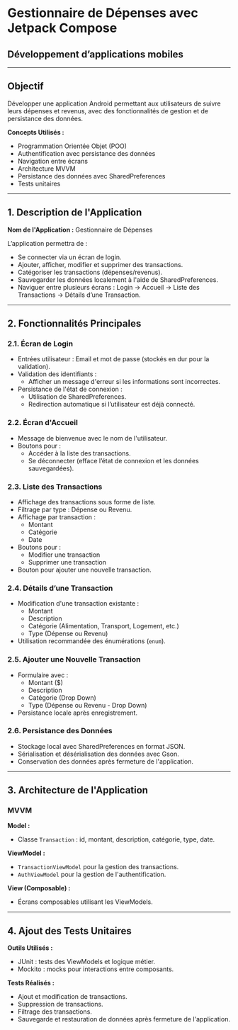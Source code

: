 # Gestionnaire de Dépenses avec Jetpack Compose

## Développement d’applications mobiles

---

## Objectif
Développer une application Android permettant aux utilisateurs de suivre leurs dépenses et revenus, avec des fonctionnalités de gestion et de persistance des données.

**Concepts Utilisés :**
- Programmation Orientée Objet (POO)
- Authentification avec persistance des données
- Navigation entre écrans
- Architecture MVVM
- Persistance des données avec SharedPreferences
- Tests unitaires

---

## 1. Description de l'Application

**Nom de l'Application :** Gestionnaire de Dépenses

L’application permettra de :
- Se connecter via un écran de login.
- Ajouter, afficher, modifier et supprimer des transactions.
- Catégoriser les transactions (dépenses/revenus).
- Sauvegarder les données localement à l'aide de SharedPreferences.
- Naviguer entre plusieurs écrans : Login → Accueil → Liste des Transactions → Détails d’une Transaction.

---

## 2. Fonctionnalités Principales

### 2.1. Écran de Login
- Entrées utilisateur : Email et mot de passe (stockés en dur pour la validation).
- Validation des identifiants :
  - Afficher un message d'erreur si les informations sont incorrectes.
- Persistance de l'état de connexion :
  - Utilisation de SharedPreferences.
  - Redirection automatique si l’utilisateur est déjà connecté.

### 2.2. Écran d'Accueil
- Message de bienvenue avec le nom de l'utilisateur.
- Boutons pour :
  - Accéder à la liste des transactions.
  - Se déconnecter (efface l’état de connexion et les données sauvegardées).

### 2.3. Liste des Transactions
- Affichage des transactions sous forme de liste.
- Filtrage par type : Dépense ou Revenu.
- Affichage par transaction :
  - Montant
  - Catégorie
  - Date
- Boutons pour :
  - Modifier une transaction
  - Supprimer une transaction
- Bouton pour ajouter une nouvelle transaction.

### 2.4. Détails d’une Transaction
- Modification d'une transaction existante :
  - Montant
  - Description
  - Catégorie (Alimentation, Transport, Logement, etc.)
  - Type (Dépense ou Revenu)
- Utilisation recommandée des énumérations (`enum`).

### 2.5. Ajouter une Nouvelle Transaction
- Formulaire avec :
  - Montant ($)
  - Description
  - Catégorie (Drop Down)
  - Type (Dépense ou Revenu - Drop Down)
- Persistance locale après enregistrement.

### 2.6. Persistance des Données
- Stockage local avec SharedPreferences en format JSON.
- Sérialisation et désérialisation des données avec Gson.
- Conservation des données après fermeture de l'application.

---

## 3. Architecture de l'Application

### MVVM

**Model :**
- Classe `Transaction` : id, montant, description, catégorie, type, date.

**ViewModel :**
- `TransactionViewModel` pour la gestion des transactions.
- `AuthViewModel` pour la gestion de l'authentification.

**View (Composable) :**
- Écrans composables utilisant les ViewModels.

---

## 4. Ajout des Tests Unitaires

**Outils Utilisés :**
- JUnit : tests des ViewModels et logique métier.
- Mockito : mocks pour interactions entre composants.

**Tests Réalisés :**
- Ajout et modification de transactions.
- Suppression de transactions.
- Filtrage des transactions.
- Sauvegarde et restauration de données après fermeture de l'application.
